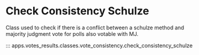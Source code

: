 # Check Consistency Schulze

Class used to check if there is a conflict between a schulze method and majority judgment vote for polls also votable with MJ.

::: apps.votes_results.classes.vote_consistency.check_consistency_schulze